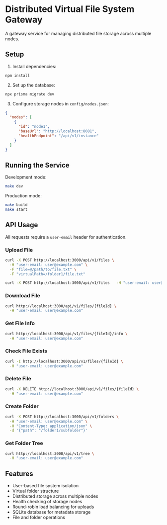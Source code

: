 # Distributed Virtual File System Gateway

A gateway service for managing distributed file storage across multiple nodes.

## Setup

1. Install dependencies:
```bash
npm install
```

2. Set up the database:
```bash
npx prisma migrate dev
```

3. Configure storage nodes in `config/nodes.json`:
```json
{
  "nodes": [
    {
      "id": "node1",
      "baseUrl": "http://localhost:8081",
      "healthEndpoint": "/api/v1/instance"
    }
  ]
}
```

## Running the Service

Development mode:
```bash
make dev
```

Production mode:
```bash
make build
make start
```

## API Usage

All requests require a `user-email` header for authentication.

### Upload File
```bash
curl -X POST http://localhost:3000/api/v1/files \
  -H "user-email: user@example.com" \
  -F "file=@/path/to/file.txt" \
  -F "virtualPath=/folder1/file.txt"

curl -X POST http://localhost:3000/api/v1/files   -H "user-email: user@example.com"   -F "file=@./secret.txt"   -F "virtualPath=/sourav-backup/secret.txt"
```

### Download File
```bash
curl http://localhost:3000/api/v1/files/{fileId} \
  -H "user-email: user@example.com"
```

### Get File Info
```bash
curl http://localhost:3000/api/v1/files/{fileId}/info \
  -H "user-email: user@example.com"
```

### Check File Exists
```bash
curl -I http://localhost:3000/api/v1/files/{fileId} \
  -H "user-email: user@example.com"
```

### Delete File
```bash
curl -X DELETE http://localhost:3000/api/v1/files/{fileId} \
  -H "user-email: user@example.com"
```

### Create Folder
```bash
curl -X POST http://localhost:3000/api/v1/folders \
  -H "user-email: user@example.com" \
  -H "Content-Type: application/json" \
  -d '{"path": "/folder1/subfolder"}'
```

### Get Folder Tree
```bash
curl http://localhost:3000/api/v1/tree \
  -H "user-email: user@example.com"
```

## Features

- User-based file system isolation
- Virtual folder structure
- Distributed storage across multiple nodes
- Health checking of storage nodes
- Round-robin load balancing for uploads
- SQLite database for metadata storage
- File and folder operations